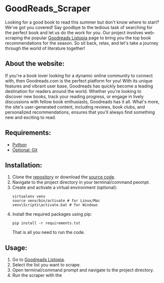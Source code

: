 # GoodReads_Scraper

Looking for a good book to read this summer but don't know where to start? We've got you covered! Say goodbye to the tedious task of searching for the perfect book and let us do the work for you. Our project involves web-scraping the popular [Goodreads Listopia](https://www.goodreads.com/list) page to bring you the top book recommendations for the season. So sit back, relax, and let's take a journey through the world of literature together!

## About the website:

If you're a book lover looking for a dynamic online community to connect with, then Goodreads.com is the perfect platform for you! With its unique features and vibrant user base, Goodreads has quickly become a leading destination for readers around the world. Whether you're looking to discover new books, track your reading progress, or engage in lively discussions with fellow book enthusiasts, Goodreads has it all. What's more, the site's user-generated content, including reviews, book clubs, and personalized recommendations, ensures that you'll always find something new and exciting to read.

## Requirements:

- [Python](https://www.python.org/downloads/)
- [Optional: Git](https://git-scm.com/downloads)

## Installation:

1. Clone the [repository](https://github.com/itadityaa/GoodReads_Scraper) or download the [source code](https://github.com/itadityaa/GoodReads_Scraper/blob/main/Quick_Scraper.py).
2. Navigate to the project directory in your terminal/command peompt.
3. Create and activate a virtual environment (optional):
   ```
   virtualenv venv
   source venv/bin/activate # for Linux/Mac
   venv\Scripts\activate.bat # for Windows
   ```
4. Install the required packages using pip:
   ```
   pip install -r requirements.txt
   ```
   That is all you need to run the code.

## Usage:

1. Go to [Goodreads Listopia](https://www.goodreads.com/list).
2. Select the list you want to scrape.
3. Open terminal/command prompt and navigate to the project directory.
4. Run the scraper with the
